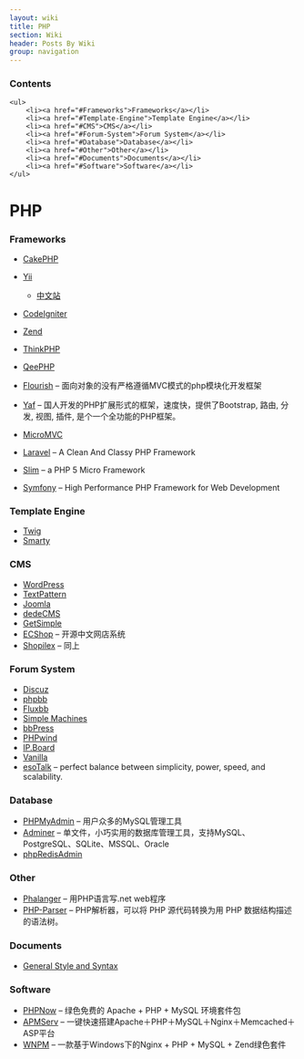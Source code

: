 ```yaml
---
layout: wiki
title: PHP
section: Wiki
header: Posts By Wiki
group: navigation
---
```


<div id="charpter">
	<h3>Contents</h3>
	
	<ul>
		<li><a href="#Frameworks">Frameworks</a></li>
		<li><a href="#Template-Engine">Template Engine</a></li>
        <li><a href="#CMS">CMS</a></li>
        <li><a href="#Forum-System">Forum System</a></li>
        <li><a href="#Database">Database</a></li>
        <li><a href="#Other">Other</a></li>
        <li><a href="#Documents">Documents</a></li>
        <li><a href="#Software">Software</a></li>
	</ul>
</div>

PHP
===

### <div id="Frameworks"></div>Frameworks

-   [CakePHP](http://cakephp.org/)
-   [Yii](http://www.yiiframework.com/)
    -   [中文站](http://www.yiichina.org/)

-   [CodeIgniter](http://codeigniter.com/)
-   [Zend](http://framework.zend.com/)
-   [ThinkPHP](http://thinkphp.cn/)
-   [QeePHP](http://qeephp.com/)
-   [Flourish](http://flourishlib.com/) –
    面向对象的没有严格遵循MVC模式的php模块化开发框架
-   [Yaf](http://www.laruence.com/yaf/) –
    国人开发的PHP扩展形式的框架，速度快，提供了Bootstrap, 路由, 分发,
    视图, 插件, 是个一个全功能的PHP框架。
-   [MicroMVC](http://micromvc.com/)
-   [Laravel](http://laravel.com/) – A Clean And Classy PHP Framework
-   [Slim](http://www.slimframework.com/) – a PHP 5 Micro Framework
-   [Symfony](http://symfony.com/) – High Performance PHP Framework for
    Web Development

### <div id="Template-Engine"></div>Template Engine

-   [Twig](http://twig.sensiolabs.org/)
-   [Smarty](http://www.smarty.net/)

### <div id="CMS"></div>CMS

-   [WordPress](http://wordpress.org/)
-   [TextPattern](http://textpattern.com/)
-   [Joomla](http://www.joomla.org/)
-   [dedeCMS](http://www.dedecms.com "织梦")
-   [GetSimple](http://get-simple.info/)
-   [ECShop](http://www.ecshop.com/) – 开源中文网店系统
-   [Shopilex](http://www.shopilex.com/) – 同上

### <div id="Forum-System"></div>Forum System

-   [Discuz](http://www.discuz.net/)
-   [phpbb](http://www.phpbb.com/)
-   [Fluxbb](http://fluxbb.org/)
-   [Simple Machines](http://www.simplemachines.org/)
-   [bbPress](http://bbpress.org/)
-   [PHPwind](http://www.phpwind.net)
-   [IP.Board](http://www.invisionpower.com/products/board/)
-   [Vanilla](http://vanillaforums.org/)
-   [esoTalk](http://esotalk.org/) – perfect balance between simplicity,
    power, speed, and scalability.

### <div id="Database"></div>Database

-   [PHPMyAdmin](http://www.phpmyadmin.net/) – 用户众多的MySQL管理工具
-   [Adminer](http://www.adminer.org/) –
    单文件，小巧实用的数据库管理工具，支持MySQL、PostgreSQL、SQLite、MSSQL、Oracle
-   [phpRedisAdmin](https://github.com/ErikDubbelboer/phpRedisAdmin)

### <div id="Other"></div>Other

-   [Phalanger](http://www.php-compiler.net) – 用PHP语言写.net web程序
-   [PHP-Parser](https://github.com/nikic/PHP-Parser) – PHP解析器，可以将
    PHP 源代码转换为用 PHP 数据结构描述的语法树。

### <div id="Documents"></div>Documents

-   [General Style and
    Syntax](http://codeigniter.com/user_guide/general/styleguide.html)

### <div id="Software"></div>Software

-   [PHPNow](http://phpnow.org/) – 绿色免费的 Apache + PHP + MySQL
    环境套件包
-   [APMServ](http://apmserv.s135.com/) –
    一键快速搭建Apache＋PHP＋MySQL＋Nginx＋Memcached＋ASP平台
-   [WNPM](http://code.google.com/p/wnpm/) – 一款基于Windows下的Nginx +
    PHP + MySQL + Zend绿色套件

